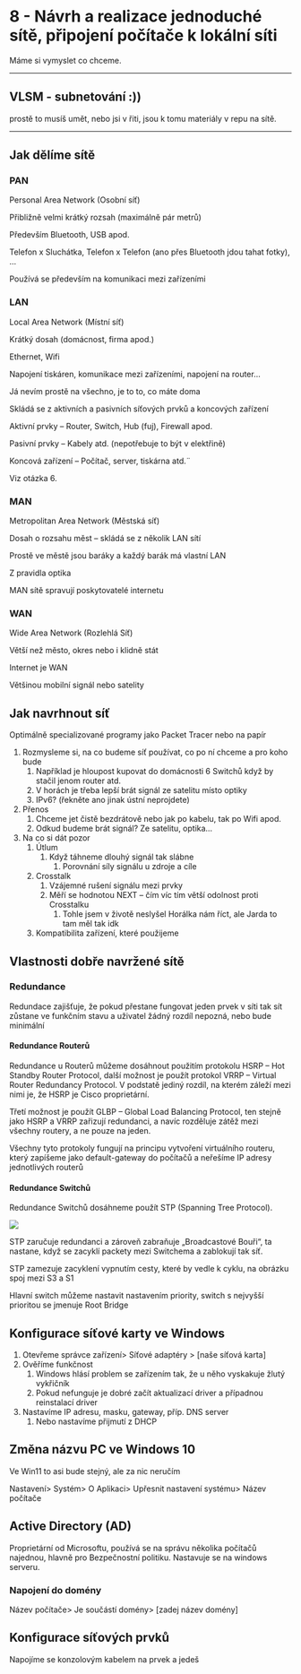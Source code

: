 # 8 - Návrh a realizace jednoduché sítě, připojení počítače k lokální síti

Máme si vymyslet co chceme.

-----

## VLSM - subnetování :))

prostě to musíš umět, nebo jsi v řiti, jsou k tomu materiály v repu na sítě.

-----

## Jak dělíme sítě

### PAN

Personal Area Network (Osobní síť)

Přibližně velmi krátký rozsah (maximálně pár metrů)

Především Bluetooth, USB apod.

Telefon x Sluchátka, Telefon x Telefon (ano přes Bluetooth jdou tahat fotky), …

Používá se především na komunikaci mezi zařízeními

### LAN

Local Area Network (Místní síť)

Krátký dosah (domácnost, firma apod.)

Ethernet, Wifi

Napojení tiskáren, komunikace mezi zařízeními, napojení na router…

Já nevím prostě na všechno, je to to, co máte doma

Skládá se z aktivních a pasivních síťových prvků a koncových zařízení

Aktivní prvky – Router, Switch, Hub (fuj), Firewall apod.

Pasivní prvky – Kabely atd. (nepotřebuje to být v elektřině)

Koncová zařízení – Počítač, server, tiskárna atd.¨

Viz otázka 6.

### MAN

Metropolitan Area Network (Městská síť)

Dosah o rozsahu měst – skládá se z několik LAN sítí

Prostě ve městě jsou baráky a každý barák má vlastní LAN

Z pravidla optika

MAN sítě spravují poskytovatelé internetu

### WAN

Wide Area Network (Rozlehlá Síť)

Větší než město, okres nebo i klidně stát

Internet je WAN

Většinou mobilní signál nebo satelity

## Jak navrhnout síť

Optimálně specializované programy jako Packet Tracer nebo na papír

1. Rozmysleme si, na co budeme síť používat, co po ní chceme a pro koho bude
   1. Například je hloupost kupovat do domácnosti 6 Switchů když by stačil jenom router atd.
   2. V horách je třeba lepší brát signál ze satelitu místo optiky
   3. IPv6? (řekněte ano jinak ústní neprojdete)
2. Přenos
   1. Chceme jet čistě bezdrátově nebo jak po kabelu, tak po Wifi apod.
   2. Odkud budeme brát signál? Ze satelitu, optika…
3. Na co si dát pozor
   1. Útlum
      1. Když táhneme dlouhý signál tak slábne
         1. Porovnání síly signálu u zdroje a cíle
   2. Crosstalk
      1. Vzájemné rušení signálu mezi prvky
      2. Měří se hodnotou NEXT – čím víc tím větší odolnost proti Crosstalku
         1. Tohle jsem v životě neslyšel Horálka nám říct, ale Jarda to tam měl tak idk
   3. Kompatibilita zařízení, které použijeme

## Vlastnosti dobře navržené sítě

### Redundance

Redundace zajišťuje, že pokud přestane fungovat jeden prvek v síti tak sít zůstane ve funkčním stavu a uživatel žádný rozdíl nepozná, nebo bude minimální

#### Redundance Routerů

Redundance u Routerů můžeme dosáhnout použitím protokolu HSRP – Hot Standby Router Protocol, další možnost je použít protokol VRRP – Virtual Router Redundancy Protocol. V podstatě jediný rozdíl, na kterém záleží mezi nimi je, že HSRP je Cisco proprietární.

Třetí možnost je použít GLBP – Global Load Balancing Protocol, ten stejně jako HSRP a VRRP zařizují redundanci, a navíc rozděluje zátěž mezi všechny routery, a ne pouze na jeden.

Všechny tyto protokoly fungují na principu vytvoření virtuálního routeru, který zapíšeme jako default-gateway do počítačů a neřešíme IP adresy jednotlivých routerů

#### Redundance Switchů

Redundance Switchů dosáhneme použít STP (Spanning Tree Protocol).

![](./STP.png)

STP zaručuje redundanci a zároveň zabraňuje „Broadcastové Bouři“, ta nastane, když se zacyklí packety mezi Switchema a zablokují tak síť.

STP zamezuje zacyklení vypnutím cesty, které by vedle k cyklu, na obrázku spoj mezi S3 a S1

Hlavní switch můžeme nastavit nastavením priority, switch s nejvyšší prioritou se jmenuje Root Bridge

## Konfigurace síťové karty ve Windows

1. Otevřeme správce zařízení> Síťové adaptéry > \[naše síťová karta\]
2. Ověříme funkčnost
   1. Windows hlásí problem se zařízením tak, že u něho vyskakuje žlutý vykřičník
   2. Pokud nefunguje je dobré začít aktualizací driver a případnou reinstalací driver
3. Nastavíme IP adresu, masku, gateway, příp. DNS server
   1. Nebo nastavíme přijmutí z DHCP

## Změna názvu PC ve Windows 10

Ve Win11 to asi bude stejný, ale za nic neručím

Nastavení> Systém> O Aplikaci> Upřesnit nastavení systému> Název počítače

## Active Directory (AD)

Proprietární od Microsoftu, používá se na správu několika
počítačů najednou, hlavně pro Bezpečnostní politiku. Nastavuje se na windows serveru.

### Napojení do domény

Název počítače> Je součástí domény> [zadej název domény]

## Konfigurace síťových prvků

Napojíme se konzolovým kabelem na prvek a jedeš
